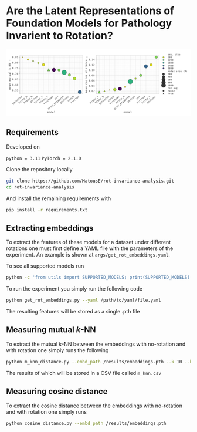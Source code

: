 # Are the Latent Representations of Foundation Models for Pathology Invarient to Rotation?

<img src="./assets/rot-distance-plot.svg">


## Requirements
Developed on 

`python = 3.11` `PyTorch = 2.1.0`

Clone the repository locally
```bash
git clone https://github.com/MatousE/rot-invariance-analysis.git
cd rot-invariance-analysis
```
And install the remaining requirements with
```bash
pip install -r requirements.txt
```
## Extracting embeddings
To extract the features of these models for a dataset under different rotations one must first define
a YAML file with the parameters of the experiment. An example is shown at `args/get_rot_embeddings.yaml`.

To see all supported models run
```bash
python -c 'from utils import SUPPORTED_MODELS; print(SUPPORTED_MODELS)'
```

To run the experiment you simply run the following code

```bash
python get_rot_embeddings.py --yaml /path/to/yaml/file.yaml
```
The resulting features will be stored as a single .pth file

## Measuring mutual $k$-NN 
To extract the mutual $k$-NN between the embeddings with no-rotation and with rotation one simply runs the 
following

```bash
python m_knn_distance.py --embd_path /results/embeddings.pth --k 10 --batch_size 1024
```
The results of which will be stored in a CSV file called `m_knn.csv`

## Measuring cosine distance
To extract the cosine distance between the embeddings with no-rotation and with rotation one simply runs

```bash
python cosine_distance.py --embd_path /results/embeddings.pth
```
